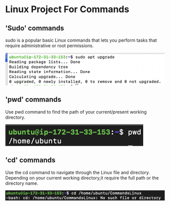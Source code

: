 # Linux Project For Commands

## 'Sudo' commands

sudo is a popular basic Linux commands that lets you perform tasks that require administrative or root permissions.

![Alt text](<Images/Screenshot 2023-12-21 at 14.01.04.png>)


## 'pwd' commands

Use pwd command to find the path of your current/present working directory.

![Alt text](<Images/Screenshot 2023-12-24 at 01.50.51.png>)


## 'cd' commands

Use the cd command to navigate through the Linux file and directory. Depending on your current working directory,it require the full path or the directory name.

![Alt text](<Images/Screenshot 2023-12-24 at 02.09.26.png>)